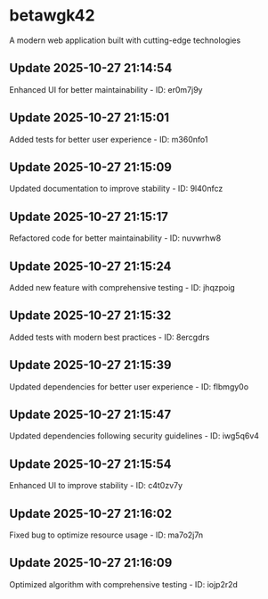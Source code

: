 # betawgk42
A modern web application built with cutting-edge technologies

## Update 2025-10-27 21:14:54
Enhanced UI for better maintainability - ID: er0m7j9y


## Update 2025-10-27 21:15:01
Added tests for better user experience - ID: m360nfo1


## Update 2025-10-27 21:15:09
Updated documentation to improve stability - ID: 9l40nfcz


## Update 2025-10-27 21:15:17
Refactored code for better maintainability - ID: nuvwrhw8


## Update 2025-10-27 21:15:24
Added new feature with comprehensive testing - ID: jhqzpoig


## Update 2025-10-27 21:15:32
Added tests with modern best practices - ID: 8ercgdrs


## Update 2025-10-27 21:15:39
Updated dependencies for better user experience - ID: flbmgy0o


## Update 2025-10-27 21:15:47
Updated dependencies following security guidelines - ID: iwg5q6v4


## Update 2025-10-27 21:15:54
Enhanced UI to improve stability - ID: c4t0zv7y


## Update 2025-10-27 21:16:02
Fixed bug to optimize resource usage - ID: ma7o2j7n


## Update 2025-10-27 21:16:09
Optimized algorithm with comprehensive testing - ID: iojp2r2d


